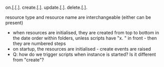 on.<event name>[.<resource type>[.<resource name>].<handler type>
create.<resource type>[.<resource name>].<handler type>
update.<resource type>[.<resource name>].<handler type>
delete.<resource type>[.<resource name>].<handler type>

resource type and resource name are interchangeable (either can be present)


- when resources are initialised, they are created from top to bottom in the date order within folders, unless scripts have "x. " in front - then they are numbered steps
- on startup, the resources are initialised - create events are raised
- Q: how do we trigger scripts when instance is started? Is it different from "create"?